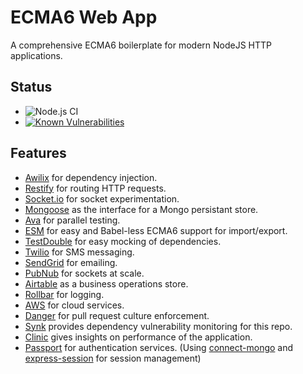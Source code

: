 # ECMA6 Web App

A comprehensive ECMA6 boilerplate for modern NodeJS HTTP applications.

## Status

* ![Node.js CI](https://github.com/CodeOtter/ecma6-web-app/workflows/Node.js%20CI/badge.svg)
* [![Known Vulnerabilities](https://snyk.io/test/github/CodeOtter/ecma6-web-app/badge.svg?targetFile=package.json)](https://snyk.io/test/github/CodeOtter/ecma6-web-app?targetFile=package.json)

## Features

* [Awilix](https://github.com/jeffijoe/awilix) for dependency injection.
* [Restify](http://restify.com/) for routing HTTP requests.
* [Socket.io](https://github.com/socketio/socket.io) for socket experimentation.
* [Mongoose](https://github.com/Automattic/mongoose) as the interface for a Mongo persistant store.
* [Ava](https://github.com/avajs/ava) for parallel testing.
* [ESM](https://github.com/standard-things/esm) for easy and Babel-less ECMA6 support for import/export.
* [TestDouble](https://github.com/testdouble/testdouble.js) for easy mocking of dependencies.
* [Twilio](https://github.com/twilio/twilio-node) for SMS messaging.
* [SendGrid](https://github.com/sendgrid/sendgrid-nodejs) for emailing.
* [PubNub](https://github.com/pubnub/javascript) for sockets at scale.
* [Airtable](https://github.com/airtable/airtable.js) as a business operations store.
* [Rollbar](https://github.com/rollbar/rollbar.js) for logging.
* [AWS](https://github.com/aws/aws-sdk-js) for cloud services.
* [Danger](https://danger.systems/js/) for pull request culture enforcement.
* [Synk](https://snyk.io/) provides dependency vulnerability monitoring for this repo.
* [Clinic](https://clinicjs.org/) gives insights on performance of the application.
* [Passport](http://www.passportjs.org/) for authentication services. (Using [connect-mongo](https://github.com/jdesboeufs/connect-mongo) and [express-session](https://github.com/expressjs/session#readme) for session management)
